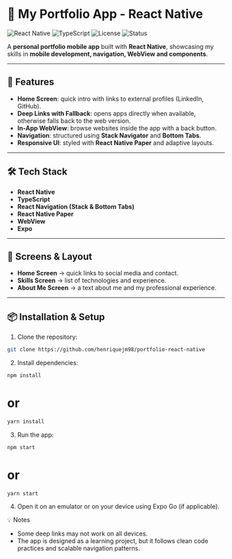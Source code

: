 # 📱 My Portfolio App - React Native
![React Native](https://img.shields.io/badge/React%20Native-0.76-blue?logo=react)
![TypeScript](https://img.shields.io/badge/TypeScript-5.0-blue?logo=typescript)
![License](https://img.shields.io/badge/License-MIT-green)
![Status](https://img.shields.io/badge/Status-Completed-success)

A **personal portfolio mobile app** built with **React Native**, showcasing my skills in **mobile development, navigation, WebView and components**.

---

## 🚀 Features

- **Home Screen**: quick intro with links to external profiles (LinkedIn, GitHub).  
- **Deep Links with Fallback**: opens apps directly when available, otherwise falls back to the web version.  
- **In-App WebView**: browse websites inside the app with a back button.  
- **Navigation**: structured using **Stack Navigator** and **Bottom Tabs**.  
- **Responsive UI**: styled with **React Native Paper** and adaptive layouts.

---

## 🛠 Tech Stack

- **React Native**  
- **TypeScript**  
- **React Navigation (Stack & Bottom Tabs)**  
- **React Native Paper**  
- **WebView**  
- **Expo**

---

## 🎨 Screens & Layout

- **Home Screen** → quick links to social media and contact.  
- **Skills Screen** → list of technologies and experience.  
- **About Me Screen** → a text about me and my professional experience.  

---

## 📦 Installation & Setup

1. Clone the repository:  
```bash
git clone https://github.com/henriquejm98/portfolio-react-native
```
2. Install dependencies:
```bash
npm install
```
# or
```bash
yarn install
```
3. Run the app:
```bash
npm start
```
# or
```bash
yarn start
```
4. Open it on an emulator or on your device using Expo Go (if applicable).

💡 Notes
<ul>
<li>Some deep links may not work on all devices.</li>
<li>The app is designed as a learning project, but it follows clean code practices and scalable navigation patterns.</li>
</ul>
